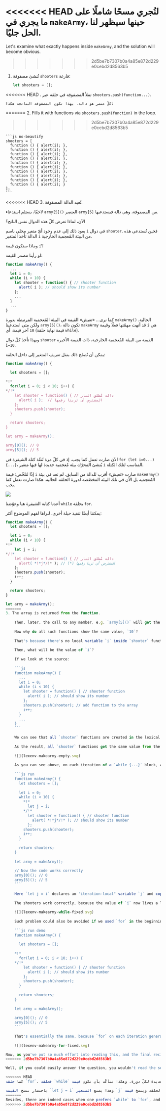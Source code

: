 
<<<<<<< HEAD
لنُجري مسحًا شاملًا على ما يجري في `‎makeArmy‎`، حينها سيظهر لنا الحل جليًا.
=======
Let's examine what exactly happens inside `makeArmy`, and the solution will become obvious.
>>>>>>> 2d5be7b7307b0a4a85e872d229e0cebd2d8563b5

1. تُنشئ مصفوفة `‎shooters‎` فارغة:

    ```js
    let shooters = [];
    ```
<<<<<<< HEAD
. تملأ المصفوفة في حلقة عبر `‎shooters.push(function...)‎`.

    كلّ عنصر هو دالة، بهذا تكون المصفوفة الناتجة هكذا:
=======
2. Fills it with functions via `shooters.push(function)` in the loop.
>>>>>>> 2d5be7b7307b0a4a85e872d229e0cebd2d8563b5


    ```js no-beautify
    shooters = [
      function () { alert(i); },
      function () { alert(i); },
      function () { alert(i); },
      function () { alert(i); },
      function () { alert(i); },
      function () { alert(i); },
      function () { alert(i); },
      function () { alert(i); },
      function () { alert(i); },
      function () { alert(i); }
    ];
    ```

<<<<<<< HEAD
3. تُعيد الدالة المصفوفة.

لاحقًا، يستلم استدعاء `‎army[5]()‎` العنصر `‎army[5]‎` من المصفوفة، وهي دالة فيستدعيها.

الآن، لماذا تعرض كلّ هذه الدوال نفس الناتج؟

يعود ذلك إلى عدم وجود أيّ متغير محلي باسم `‎i‎` في دوال `‎shooter‎`. فحين تُستدعى هذه الدالة تأخذ المتغير `‎i‎` من البيئة المُعجمية الخارجية.

وماذا ستكون قيمة `‎i‎`؟

لو رأينا مصدر القيمة:


```js
function makeArmy() {
  ...
  let i = 0;
  while (i < 10) {
    let shooter = function() { // shooter function
      alert( i ); // should show its number
    };
    ...
  }
  ...
}
```
كما نرى... «تعيش» القيمة في البيئة المُعجمية المرتبطة بدورة `‎makeArmy()‎` الحالية. ولكن متى استدعينا `‎army[5]()‎`، تكون دالة `‎makeArmy‎` قد أنهت مهمّتها فعلًا وقيمة `‎i‎` هي آخر قيمة، أي `‎10‎` (قيمة نهاية حلقة `‎while‎`).

وبهذا تأخذ كلّ دوال `‎shooter‎` القيمة من البيئة المُعجمية الخارجية، ذات القيمة الأخيرة `‎i=10‎`.

يمكن أن نُصلح ذلك بنقل تعريف المتغير إلى داخل الحلقة:


```js run demo
function makeArmy() {

  let shooters = [];

*!*
  for(let i = 0; i < 10; i++) {
*/!*
    let shooter = function() { // دالة مُطلق النار
      alert( i );  // المفترض أن ترينا رقمها
    };
    shooters.push(shooter);
  }

  return shooters;
}

let army = makeArmy();

army[0](); // 0
army[5](); // 5
```

الآن صارت تعمل كما يجب، إذ في كلّ مرة تُنفّذ كتلة الشيفرة في `‎for (let i=0...) {...}‎`، يُنشئ المحرّك بيئة مُعجمية جديدة لها فيها متغير `‎i‎` المناسب لتلك الكتلة.

إذًا لنلخّص: قيمة `‎i‎` صارت «تعيش» أقرب للدالة من السابق. لم تعد في بيئة `‎makeArmy()‎` المُعجمية بل الآن في تلك البيئة المخصّصة لدورة الحلقة الحالية. هكذا صارت تعمل كما يجب.


![](lexenv-makearmy.svg)

أعدنا كتابة الشيفرة هنا وعوّضنا `‎while‎` بحلقة `‎for‎`.

يمكننا أيضًا تنفيذ حيلة أخرى. لنراها لفهم الموضوع أكثر:


```js run
function makeArmy() {
  let shooters = [];

  let i = 0;
  while (i < 10) {
*!*
    let j = i;
*/!*
    let shooter = function() { // دالة مُطلق النار
      alert( *!*j*/!* ); // (*) المفترض أن ترينا رقمها
    };
    shooters.push(shooter);
    i++;
  }

  return shooters;
}

let army = makeArmy();
=======
3. The array is returned from the function.
    
    Then, later, the call to any member, e.g. `army[5]()` will get the element `army[5]` from the array (which is a function) and calls it.
    
    Now why do all such functions show the same value, `10`?
    
    That's because there's no local variable `i` inside `shooter` functions. When such a function is called, it takes `i` from its outer lexical environment.
    
    Then, what will be the value of `i`?
    
    If we look at the source:
    
    ```js
    function makeArmy() {
      ...
      let i = 0;
      while (i < 10) {
        let shooter = function() { // shooter function
          alert( i ); // should show its number
        };
        shooters.push(shooter); // add function to the array
        i++;
      }
      ...
    }
    ```
    
    We can see that all `shooter` functions are created in the lexical environment of `makeArmy()` function. But when `army[5]()` is called, `makeArmy` has already finished its job, and the final value of `i` is `10` (`while` stops at `i=10`).
    
    As the result, all `shooter` functions get the same value from the outer lexical environment and that is, the last value, `i=10`.
    
    ![](lexenv-makearmy-empty.svg)
    
    As you can see above, on each iteration of a `while {...}` block, a new lexical environment is created. So, to fix this, we can copy the value of `i` into a variable within the `while {...}` block, like this:
    
    ```js run
    function makeArmy() {
      let shooters = [];
    
      let i = 0;
      while (i < 10) {
        *!*
          let j = i;
        */!*
          let shooter = function() { // shooter function
            alert( *!*j*/!* ); // should show its number
          };
        shooters.push(shooter);
        i++;
      }
    
      return shooters;
    }
    
    let army = makeArmy();
    
    // Now the code works correctly
    army[0](); // 0
    army[5](); // 5
    ```
    
    Here `let j = i` declares an "iteration-local" variable `j` and copies `i` into it. Primitives are copied "by value", so we actually get an independent copy of `i`, belonging to the current loop iteration.
    
    The shooters work correctly, because the value of `i` now lives a little bit closer. Not in `makeArmy()` Lexical Environment, but in the Lexical Environment that corresponds the current loop iteration:
    
    ![](lexenv-makearmy-while-fixed.svg)
    
    Such problem could also be avoided if we used `for` in the beginning, like this:
    
    ```js run demo
    function makeArmy() {
    
      let shooters = [];
    
    *!*
      for(let i = 0; i < 10; i++) {
    */!*
        let shooter = function() { // shooter function
          alert( i ); // should show its number
        };
        shooters.push(shooter);
      }
    
      return shooters;
    }
    
    let army = makeArmy();
    
    army[0](); // 0
    army[5](); // 5
    ```
    
    That's essentially the same, because `for` on each iteration generates a new lexical environment, with its own variable `i`. So `shooter` generated in every iteration references its own `i`, from that very iteration.
    
    ![](lexenv-makearmy-for-fixed.svg)

Now, as you've put so much effort into reading this, and the final recipe is so simple - just use `for`, you may wonder -- was it worth that?
>>>>>>> 2d5be7b7307b0a4a85e872d229e0cebd2d8563b5

Well, if you could easily answer the question, you wouldn't read the solution. So, hopefully this task must have helped you to understand things a bit better. 

<<<<<<< HEAD
كما حلقة `‎for‎`، فحلقة `‎while‎` تصنع بيئة مُعجمية جديدة لكلّ دورة، وهكذا نتأكّد بأن تكون قيمة `‎shooter‎` صحيحة.

باختصار ننسخ القيمة `‎let j = i‎` وهذا يصنع المتغير `‎j‎` المحلي داخل الحلقة وينسخ قيمة `‎i‎` إلى نفسه. تُنسخ الأنواع الأولية «حسب قيمتها» _By value_، لذا بهذا نأخذ نسخة كاملة مستقلة تمامًا عن `‎i‎`، ولكنّها مرتبطة بالدورة الحالية في الحلقة.
=======
Besides, there are indeed cases when one prefers `while` to `for`, and other scenarios, where such problems are real.
>>>>>>> 2d5be7b7307b0a4a85e872d229e0cebd2d8563b5

